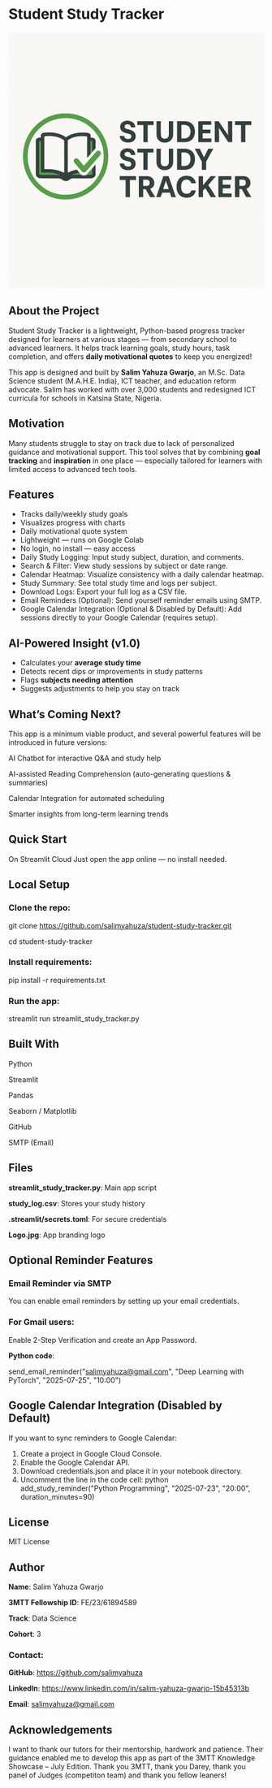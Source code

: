 # Student Study Tracker 

![Logo](https://raw.githubusercontent.com/salimyahuza/StudySprint-Tracker/main/Logo.jpg)

## About the Project

Student Study Tracker is a lightweight, Python-based progress tracker designed for learners at various stages — from secondary school to advanced learners. It helps track learning goals, study hours, task completion, and offers **daily motivational quotes** to keep you energized!

This app is designed and built by **Salim Yahuza Gwarjo**, an M.Sc. Data Science student (M.A.H.E. India), ICT teacher, and education reform advocate. Salim has worked with over 3,000 students and redesigned ICT curricula for schools in Katsina State, Nigeria.

## Motivation

Many students struggle to stay on track due to lack of personalized guidance and motivational support. This tool solves that by combining **goal tracking** and **inspiration** in one place — especially tailored for learners with limited access to advanced tech tools.

## Features

- Tracks daily/weekly study goals
- Visualizes progress with charts
- Daily motivational quote system
- Lightweight — runs on Google Colab
- No login, no install — easy access
- Daily Study Logging: Input study subject, duration, and comments.
- Search & Filter: View study sessions by subject or date range.
- Calendar Heatmap: Visualize consistency with a daily calendar heatmap.
- Study Summary: See total study time and logs per subject.
- Download Logs: Export your full log as a CSV file.
- Email Reminders (Optional): Send yourself reminder emails using SMTP.
- Google Calendar Integration (Optional & Disabled by Default): Add sessions directly to your Google Calendar (requires setup).

## AI-Powered Insight (v1.0)

- Calculates your **average study time**
- Detects recent dips or improvements in study patterns
- Flags **subjects needing attention**
- Suggests adjustments to help you stay on track

## What’s Coming Next?
This app is a minimum viable product, and several powerful features will be introduced in future versions:

AI Chatbot for interactive Q&A and study help

AI-assisted Reading Comprehension (auto-generating questions & summaries)

Calendar Integration for automated scheduling

Smarter insights from long-term learning trends

## Quick Start
On Streamlit Cloud
Just open the app online — no install needed.

## Local Setup
### Clone the repo:

git clone https://github.com/salimyahuza/student-study-tracker.git

cd student-study-tracker

### Install requirements:

pip install -r requirements.txt

### Run the app:

streamlit run streamlit_study_tracker.py


## Built With
Python

Streamlit

Pandas

Seaborn / Matplotlib

GitHub

SMTP (Email)

## Files

**streamlit_study_tracker.py**: Main app script

**study_log.csv**: Stores your study history

**.streamlit/secrets.toml**: For secure credentials

**Logo.jpg**: App branding logo


## Optional Reminder Features

### Email Reminder via SMTP

You can enable email reminders by setting up your email credentials.


### For Gmail users:

Enable 2-Step Verification and create an App Password.

**Python code**:

send_email_reminder("salimyahuza@gmail.com", "Deep Learning with PyTorch", "2025-07-25", "10:00")


## Google Calendar Integration (Disabled by Default)

If you want to sync reminders to Google Calendar:
1. Create a project in Google Cloud Console.
2. Enable the Google Calendar API.
3. Download credentials.json and place it in your notebook directory.
4. Uncomment the line in the code cell:
python
add_study_reminder("Python Programming", "2025-07-23", "20:00", duration_minutes=90)



## License

MIT License

## Author

**Name**: Salim Yahuza Gwarjo

**3MTT Fellowship ID**: FE/23/61894589

**Track**: Data Science

**Cohort**: 3



### Contact:

**GitHub**:  https://github.com/salimyahuza

**LinkedIn**: https://www.linkedin.com/in/salim-yahuza-gwarjo-15b45313b

**Email**:  salimyahuza@gmail.com





## Acknowledgements

I want to thank our tutors for their mentorship, hardwork and patience. Their guidance enabled me to develop this app as part of the 3MTT Knowledge Showcase – July Edition. Thank you 3MTT, thank you Darey, thank you panel of Judges (competiton team) and thank you fellow leaners!
